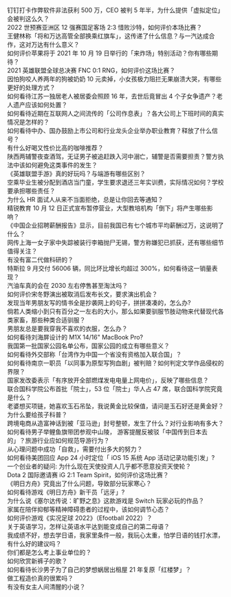 钉钉打卡作弊软件非法获利 500 万，CEO 被判 5 年半，为什么提供「虚拟定位」会被判这么久？  
2022 世预赛亚洲区 12 强赛国足客场 2:3 惜败沙特，如何评价本场比赛？  
王健林称「将和万达高管全部换乘红旗车」，这传递了什么信息？与一汽达成合作，这对万达有什么意义？  
如何评价苹果将于 2021 年 10 月 19 日举行的「来炸场」特别活动？你有哪些期待？  
2021 英雄联盟全球总决赛 FNC 0:1 RNG，如何评价这场比赛？  
因怕狗咬人养两年的狗被奶奶 10 元卖掉，小女孩极力阻拦无果崩溃大哭，有哪些更好的处理方式？  
如何看待江苏一独居老人被居委会照顾 16 年，去世后竟冒出 4 个子女争遗产？老人遗产应该如何处置？  
如何看待近期在互联网人之间流传的「公司作息表」？各大公司上下班时间的真实情况是怎样的？  
如何看待中办、国办鼓励上市公司和行业龙头企业举办职业教育？释放了什么信号？  
有什么好喝又性价比高的咖啡推荐？  
陕西两辅警夜查酒驾，无证男子被追赶跌入河中溺亡，辅警是否需要担责？警方执法中该如何避免这类事件的发生？  
《英雄联盟手游》真的好玩吗？与端游有哪些区别？  
空乘毕业生被分配到酒店当门童，学生要求退还三年实训费，实际情况如何？学校要承担哪些责任？  
为什么 HR 面试人从来不当面拒绝，总是让你回去等通知？  
精锐教育 10 月 12 日正式宣布暂停营业，大型教培机构「倒下」将产生哪些影响？  
《中国企业招聘薪酬报告》显示，目前我国已有七个城市平均薪酬过万，这说明了什么？  
网传上海一女子家中失踪被装行李箱抛尸无锡，警方称嫌犯已抓获，还有哪些细节值得关注？  
有没有富二代做科研的？  
特斯拉 9 月交付 56006 辆，同比环比增长均超过 300%，如何看待这一销量表现？  
汽油车真的会在 2030 左右停售甚至淘汰吗？  
如何评价宋冬野演出被取消后发布长文，要求演出机会？  
发现当年男朋友写的情书全是抄袭网上的句子，拼拼凑凑的，怎么办?  
倘若人类缩小到只有百分之一左右的大小，那么如果要驯服节肢动物来代替现代各类家畜，那些种类合适驯服？  
男朋友总是要我穿我不喜欢的衣服，怎么办？  
如何看待刘海屏设计的 M1X 14/16" MacBook Pro?  
我国第一批国家公园名单公布，国家公园的成立有哪些意义？  
如何看待外交部称「台湾作为中国一个省没有资格加入联合国」？  
如何看待南京一职员「以同事为原型写狗血剧」被判赔？如何判定文学作品侵权的界限？  
国家发改委表示「有序放开全部燃煤发电电量上网电价」，反映了哪些信息？  
联合国科学院公布首批「院士」，53 位「院士」华人占 47 席，联合国科学院究竟是什么？  
老婆想买项链，她喜欢玉石吊坠，我说黄金比较保值，请问是玉石好还是黄金好？  
为什么要给孩子科普？  
跨境电商从造富神话到被「亚马逊」封号整顿，发生了什么？对行业影响有多大？  
如何看待男子举鲤鱼旗带团参观中山陵， 游客提醒反被驳「中国传到日本去的」？旅游行业应如何规范导游行为？  
从心理问题中成功「自救」，需要付出多大的努力？  
如何看待美团回应 App 24 小时定位「 iOS 15 系统 App 活动记录功能引发」?  
一个创业者的疑问: 为什么现在天使投资人几乎都不愿意投资天使轮？  
Dota 2 国际邀请赛 iG 2:1 Team Spirit，如何评价这场比赛？  
《明日方舟》究竟出了什么问题，导致部分玩家寒心？  
如何看待游戏《明日方舟》新干员「远牙」?  
为什么说《塞尔达传说：旷野之息》这款游戏是 Switch 玩家必玩的作品？  
家属在陪伴抑郁等精神障碍患者的过程中，该如何调节心态？  
如何评价游戏《实况足球 2022》（Efootball 2022）？  
关于英语学习，怎样让英语水平达到能变成自己的第二母语？  
我成绩不好，想去学日语，我家里条件一般，我玩心太重，怕学日语的钱打水漂，有什么好的建议吗？  
你们都是怎么考上事业单位的？  
如何欣赏新裤子的歌？  
如何看待长沙男子为了自己的梦想蜗居出租屋 21 年复原「红楼梦」？  
做工程造价真的很累吗？  
有没有女主人间清醒的小说？  
